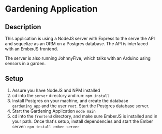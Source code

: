 # Gardening Application

## Description

This application is using a NodeJS server with Express to the serve the API and sequelize as an ORM on a Postgres database. The API is interfaced with an EmberJS frontend.

The server is also running JohnnyFive, which talks with an Arduino using sensors in a garden.

## Setup

1. Assure you have NodeJS and NPM installed
1. cd into the `server` directory and run:
        ```
        npm install
        ```
1. Install Postgres on your machine, and create the database `gardening_app` and the user `root`. Start the Postgres database server.
1. Start the Gardening Application
        ```
        node main
        ```
1. cd into the `frontend` directory, and make sure EmberJS is installed and in your path. Once that's setup, install dependencies and start the Ember server:
        ```
        npm install
        ember server
        ```
